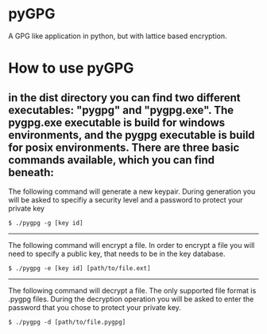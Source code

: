 # pyGPG
A GPG like application in python, but with lattice based encryption.

# How to use pyGPG

in the dist directory you can find two different executables: "pygpg" and "pygpg.exe".
The pygpg.exe executable is build for windows environments, and the pygpg executable is build
for posix environments. There are three basic commands available, which you can find beneath:
---
The following command will generate a new keypair. During generation you will be asked to specifiy
a security level and a password to protect your private key
```
$ ./pygpg -g [key id]
```
---
The following command will encrypt a file. In order to encrypt a file you will need to specify
a public key, that needs to be in the key database.
```
$ ./pygpg -e [key id] [path/to/file.ext]
```
---
The following command will decrypt a file. The only supported file format is .pygpg files.
During the decryption operation you will be asked to enter the password that you chose to
protect your private key.
```
$ ./pygpg -d [path/to/file.pygpg]
```
